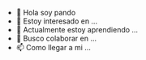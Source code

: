 - 👋 Hola soy pando
- 👀 Estoy interesado en ...
- 🌱 Actualmente estoy aprendiendo ...
- 💞️ Busco colaborar en ...
- 📫 Como llegar a mi ...

<!---
pandoop/pandoop is a ✨ special ✨ repository because its `README.md` (this file) appears on your GitHub profile.
You can click the Preview link to take a look at your changes.
--->

